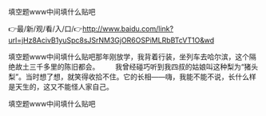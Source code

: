 填空题www中间填什么贴吧

👉最/新/观/看/入/口/👉http://www.baidu.com/link?url=jHz8AcivB1yuSpc8sJSrNM3GjOR6OSPiMLRbBTcVT1O&wd

填空题www中间填什么贴吧那年刚放学，我背着行装，坐列车去哈尔滨，这个隔绝故土三千多里的陈旧都会。
　　我曾经碰巧听到我四叔的姑娘叫这种梨为“猪头梨”。当时想了想，就笑得收拾不住。它的长相——嗨，我能不能不说，长什么样是天生的，这又不能怪人家自己。


填空题www中间填什么贴吧
